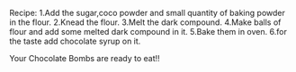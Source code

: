 Recipe:
1.Add the sugar,coco powder and small quantity of baking powder in the flour.
2.Knead the flour.
3.Melt the dark compound.
4.Make balls of flour and add some melted dark compound in it.
5.Bake them in oven.
6.for the taste add chocolate syrup on it.

Your Chocolate Bombs are ready to eat!!
